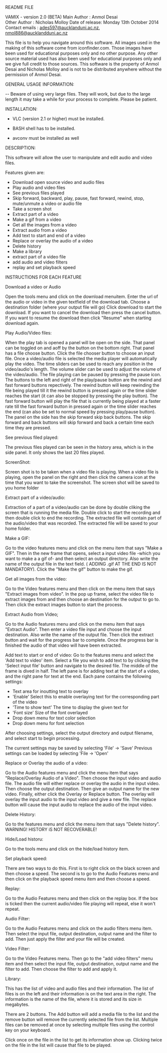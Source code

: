 README FILE

VAMIX - version 2.0 (BETA)
Main Author : Anmol Desai  
Other Author : Nicholas Molloy
Date of release: Monday 13th October 2014
Contact emails : ades597@aucklanduni.ac.nz, nmol886@aucklandduni.ac.nz


This file is to help you navigate around this software. All images used in the making of this software come from iconfinder.com. Those images have 
been used for educational purposes only and no other purpose. Any other source material used has also been used for educational purposes only and we give full credit to those sources. This software is the property of Anmol Desai and Nicholas Molloy and is not to be distributed anywhere without the permission of Anmol Desai.


GENERAL USAGE INFORMATION:

-- Beware of using very large files. They will work, but due to the large length it may take a while for your process to complete. Please be patient.



INSTALLATION:

- VLC (version 2.1 or higher) must be installed.

- BASH shell has to be installed.

- avconv must be installed as well


DESCRIPTION:

This software will allow the user to manipulate and edit audio and video files. 

Features given are:

 - Download open source video and audio files
 - Play audio and video files
 - See previous files played
 - Skip forward, backward, play, pause, fast forward, rewind, stop, mute/unmute a video or audio file
 - Take a screen shot
 - Extract part of a video
 - Make a gif from a video
 - Get all the images from a video
 - Extract audio from a video
 - Add text to start and end of a video
 - Replace or overlay the audio of a video
 - Delete history
 - Make a library
 - extract part of a video file
 - add audio and video filters
 - replay and set playback speed




INSTRUCTIONS FOR EACH FEATURE


Download a video or Audio

Open the tools menu and click on the download menuitem. Enter the url of the audio or video in the given textfield of the download tab. 
Choose a destination folder (where your output file will go)
Click download to start the download. If you want to cancel the download then press the cancel button. If you want to resume the download
then click "Resume" when starting download again.


Play Audio/Video files:

When the play tab is opened a panel will be open on the side. That panel can be toggled on and aoff by the button on the bottom right. That panel
has a file choose button. Click the file chooser button to choose an input file. Once a video/audio file is selected the media player
will automatically play the video. The time sliders can be used to reach any position in the video/audio's length. The volume slider
can be used to adjust the volume of the video/audio. The file playing can be paused by pressing the pause icon. The buttons to the left
and right of the play/pause button are the rewind and fast forward buttons repectively. The rewind button will keep rewinding the file being 
played till it the rewind button is pressed again or the time slider reaches the start (it can also be stopped by pressing the play button).
The fast forward button will play the file that is currently being played at a faster rate till the fast forward button in pressed again
or the time slider reaches the end (can also be set to normal speed by pressing play/pause button). The panel on the side has the skip forward 
skip back buttons. The skip forward and back buttons will skip forward and back a certain time each time they are pressed.

	
See previous filed played:

The previous files played can be seen in the history area, which is in the side panel. It only shows the last 20 files played.


ScreenShot:

Screen shot is to be taken when a video file is playing. When a video file is playing, open the panel on the right and then click the 
camera icon at the time that you want to take the screenshot. The screen shot will be saved to you home folder


Extract part of a video/audio:

Extraction of a part of a video/audio can be done by double cliking the screen that is running the media file. Double click to start the
recording and then double click to end the recording. The extracted file will contain part of the audio/video that was recorded.
The extracted file will be saved to your home folder.

Make a GIF:

Go to the video features menu and click on the menu item that says "Make a GIF". Then in the new frame that opens, select a input video file -which 
you want to make a a gif of- and then select an output directory. Also write the name of the output file in the text field. ( ADDING .gif AT
THE END IS NOT MANDATORY). Click the "Make the gif" button to make the gif.


Get all images from the video:
	
Go to the Video features menu and then click on the menu item that says "Extract images from video". In the pop up frame, select the video file to 
extract images from and then choose an destination for the output to go to. Then click the extract images button to start the process.


Extract Audio from Video;

Go to the Audio features menu and click on the menu item that says "Extract Audio". Then enter a video file input and choose the input destination.
Also write the name of the output file. Then click the extract button and wait for the progress bar to complete.
Once the progress bar is finished the audio of that video will have been extracted.	


Add text to start or end of video:
Go to the features menu and select the 'Add text to video' item. Select a file you wish to add text to by clicking the 'Select input file'
button and navigate to the desired file. The middle of the frame is dived in half. The left pane is for adding text at the start of a
video, and the right pane for text at the end. Each pane contains the following settings:

- Text area for inoutting text to overlay
- 'Enable' Select this to enable overlaying text for the corresponding part of the video
- 'Time to show text' The time to display the given text for
- 'Font size' Size of the font overlayed
- Drop down menu for text color selection
- Drop down menu for font selection

After choosing settings, select the output directory and output filename, and select start to begin processing.

The current settings may be saved by selecting 'File' -> 'Save'
Previous settings can be loaded by selecting 'File -> 'Open'
	

Replace or Overlay the audio of a video:

Go to the Audio features menu and click the menu item that says "Replace/Overlay Audio of a Video". Then choose the input video and audio file.
The audio file will either replace or overlay the audio in the input video. Then choose the output destination.
Then give an output name for the new video. Finally, either click the Overlay or Replace button. The overlay will overlay the input
audio to the input video and give a new file. The replace button will cause the input audio to replace the audio of the input video.


Delete History:
	
Go to the features menu and click the menu item that says "Delete history". WARNING! HISTORY iS NOT RECOVERABLE!

Hide/Load historu:

Go to the tools menu and click on the hide/load history item.

Set playback speed:

There are two ways to do this. First is to right click on the black screen and then choose a speed. The second is to go to the Audio Features menu and then click on the playback speed
menu item and then choose a speed.

Replay:

Go to the Audio Features menu and then click on the replay box. If the box is ticked then the current audio/video file playing will repeat, else it won't repeat.

Audio Filter:

Go to the Audio Features menu and click on the audio filters menu item. Then select the input file, output destination, output name and the filter to add.
Then just apply the filter and your file will be created.

Video Filter:

Go to the Video Features menu. Then go to the "add video filters" menu item and then select the input file, output destination, output name and the filter to add.
Then choose the filter to add and apply it.


Library:

This has the list of video and audio files and their information. The list of files is on the left and their information is on the text area in the right. The information
is the name of the file, where it is stored and its size in megabytes. 

There are 2 buttons. The Add button will add a media file to the list and the remove button will remove the currently selected file from the list.
Multiple files can be removed at once by selecting multiple files using the control key on your keyboard. 

Click once on the file in the list to get its information show up. Clicking twice on the file in the list will cause that file to be played.
	
